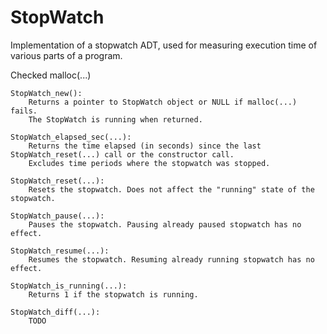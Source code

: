 # StopWatch
Implementation of a stopwatch ADT, used for measuring execution time of various parts of a program.

Checked malloc(...)

    StopWatch_new():
        Returns a pointer to StopWatch object or NULL if malloc(...) fails.
        The StopWatch is running when returned.
        
    StopWatch_elapsed_sec(...):
        Returns the time elapsed (in seconds) since the last StopWatch_reset(...) call or the constructor call.
        Excludes time periods where the stopwatch was stopped.
        
    StopWatch_reset(...):
        Resets the stopwatch. Does not affect the "running" state of the stopwatch.
        
    StopWatch_pause(...):
        Pauses the stopwatch. Pausing already paused stopwatch has no effect.
        
    StopWatch_resume(...):
        Resumes the stopwatch. Resuming already running stopwatch has no effect.
        
    StopWatch_is_running(...):
        Returns 1 if the stopwatch is running.
        
    StopWatch_diff(...):
        TODO
